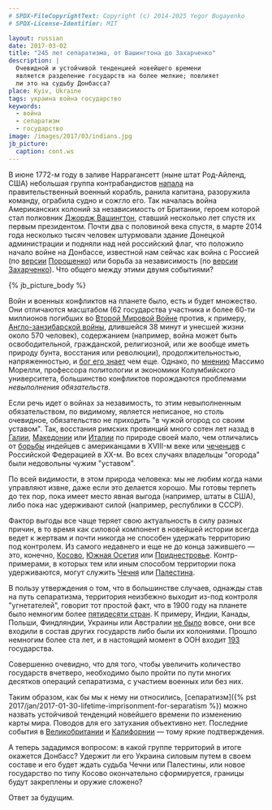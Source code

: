 ```yaml
---
# SPDX-FileCopyrightText: Copyright (c) 2014-2025 Yegor Bugayenko
# SPDX-License-Identifier: MIT

layout: russian
date: 2017-03-02
title: "245 лет сепаратизма, от Вашингтона до Захарченко"
description: |
  Очевидной и устойчивой тенденцией новейшего времени
  является разделение государств на более мелкие; повлияет
  ли это на судьбу Донбасса?
place: Kyiv, Ukraine
tags: украина война государство
keywords:
  - война
  - сепаратизм
  - государство
image: /images/2017/03/indians.jpg
jb_picture:
  caption: cont.ws
---
```


В июне 1772-м году в заливе Наррагансетт (ныне штат Род-Айленд, США)
небольшая группа контрабандистов
[напала](https://ru.wikipedia.org/wiki/%D0%92%D0%BE%D0%B9%D0%BD%D0%B0_%D0%B7%D0%B0_%D0%BD%D0%B5%D0%B7%D0%B0%D0%B2%D0%B8%D1%81%D0%B8%D0%BC%D0%BE%D1%81%D1%82%D1%8C_%D0%A1%D0%A8%D0%90)
на правительственный военный корабль, ранила капитана, разоружила
команду, ограбила судно и сожгло его. Так началась война Американских
колоний за независимость от Британии, героем которой стал полковник
[Джордж Вашингтон](https://ru.wikipedia.org/wiki/%D0%92%D0%B0%D1%88%D0%B8%D0%BD%D0%B3%D1%82%D0%BE%D0%BD,_%D0%94%D0%B6%D0%BE%D1%80%D0%B4%D0%B6),
ставший несколько лет спустя их первым президентом. Почти два с половиной века
спустя, в марте 2014 года несколько тысяч человек штурмовали здание
Донецкой администрации и подняли над ней российский флаг,
что положило начало войне на Донбассе, известной
нам сейчас как война с Россией (по
[версии](http://korrespondent.net/ukraine/3763537-poroshenko-v-ukrayne-net-nykakoi-ato)
[Порошенко](https://ru.wikipedia.org/wiki/%D0%9F%D0%BE%D1%80%D0%BE%D1%88%D0%B5%D0%BD%D0%BA%D0%BE,_%D0%9F%D1%91%D1%82%D1%80_%D0%90%D0%BB%D0%B5%D0%BA%D1%81%D0%B5%D0%B5%D0%B2%D0%B8%D1%87))
или борьба за независимость (по
[версии](https://dan-news.info/politics/pryamaya-liniya-glavy-dnr-aleksandra-zaxarchenko-s-zhitelyami-xersonskoj-oblasti-obnovlyaetsya.html)
[Захарченко](https://ru.wikipedia.org/wiki/%D0%97%D0%B0%D1%85%D0%B0%D1%80%D1%87%D0%B5%D0%BD%D0%BA%D0%BE,_%D0%90%D0%BB%D0%B5%D0%BA%D1%81%D0%B0%D0%BD%D0%B4%D1%80_%D0%92%D0%BB%D0%B0%D0%B4%D0%B8%D0%BC%D0%B8%D1%80%D0%BE%D0%B2%D0%B8%D1%87)).
Что общего между этими двумя событиями?

<!--more-->

{% jb_picture_body %}

Войн и военных конфликтов на планете было, есть и будет множество. Они
отличаются
масштабом (62 государства участника и более 60-ти миллионов погибших во
[Второй Мировой Войне](https://ru.wikipedia.org/wiki/%D0%92%D1%82%D0%BE%D1%80%D0%B0%D1%8F_%D0%BC%D0%B8%D1%80%D0%BE%D0%B2%D0%B0%D1%8F_%D0%B2%D0%BE%D0%B9%D0%BD%D0%B0)
против, к примеру, [Англо-занзибарской войны](https://ru.wikipedia.org/wiki/%D0%90%D0%BD%D0%B3%D0%BB%D0%BE-%D0%B7%D0%B0%D0%BD%D0%B7%D0%B8%D0%B1%D0%B0%D1%80%D1%81%D0%BA%D0%B0%D1%8F_%D0%B2%D0%BE%D0%B9%D0%BD%D0%B0),
длившейся 38 минут и унесшей жизни около 570 человек),
содержанием (например, война может быть освободительной, гражданской, религиозной,
или же вообще иметь природу бунта, восстания или революции),
продолжительностью, напряженностью,
и [бог его знает](http://voina-i-mir.ru/article/81) чем еще.
Однако, по [мнению](http://russiancouncil.ru/inner/?id_4=1471)
Массимо Морелли, профессора политологии и экономики Колумбийского университета,
большинство конфликтов порождаются проблемами _невыполнения обязательств_.

Если речь идет о войнах за незавимость, то этим невыполненным
обязательством, по видимому, является неписаное, но столь очевидное,
обязательство не приходить "в чужой огород со своим уставом". Так, восстания
римских провинций много сотен лет назад в
[Галии](https://ru.wikipedia.org/wiki/%D0%93%D0%B0%D0%BB%D0%BB%D1%8C%D1%81%D0%BA%D0%B0%D1%8F_%D0%B2%D0%BE%D0%B9%D0%BD%D0%B0),
[Македонии](https://ru.wikipedia.org/wiki/%D0%9C%D0%B0%D0%BA%D0%B5%D0%B4%D0%BE%D0%BD%D1%81%D0%BA%D0%B8%D0%B5_%D0%B2%D0%BE%D0%B9%D0%BD%D1%8B)
или
[Италии](http://www.world-history.ru/countries_about/2115.html)
по природе своей мало, чем отличались от
[борьбы](https://ru.wikipedia.org/wiki/%D0%98%D0%BD%D0%B4%D0%B5%D0%B9%D1%81%D0%BA%D0%B8%D0%B5_%D0%B2%D0%BE%D0%B9%D0%BD%D1%8B)
индейцев с американцами в XVIII-м веке или
[чеченцев](https://ru.wikipedia.org/wiki/%D0%A7%D0%B5%D1%87%D0%B5%D0%BD%D1%81%D0%BA%D0%B8%D0%B9_%D0%BA%D0%BE%D0%BD%D1%84%D0%BB%D0%B8%D0%BA%D1%82)
с Российской Федерацией в XX-м. Во всех случаях владельцы "огорода"
были недовольны чужим "уставом".

По всей видимости, в этом природа человека: мы не любим когда
нами управляют извне, даже если это делается хорошо.
Мы готовы терпеть до тех пор, пока имеет место явная выгода
(например, штаты в США), либо пока нас удерживают силой
(например, республики в СССР).

Фактор выгоды все чаще теряет свою актуальность в силу разных причин,
в то время как силовой компонент в новейшей истории всегда ведет к жертвам
и почти никогда не способен удержать территорию под контролем. Из самого
недавнего и еще не до конца зажившего &mdash; это, конечно,
[Косово](https://ru.wikipedia.org/wiki/%D0%A0%D0%B5%D1%81%D0%BF%D1%83%D0%B1%D0%BB%D0%B8%D0%BA%D0%B0_%D0%9A%D0%BE%D1%81%D0%BE%D0%B2%D0%BE),
[Южная Осетия](https://ru.wikipedia.org/wiki/%D0%92%D0%BE%D0%BE%D1%80%D1%83%D0%B6%D1%91%D0%BD%D0%BD%D1%8B%D0%B9_%D0%BA%D0%BE%D0%BD%D1%84%D0%BB%D0%B8%D0%BA%D1%82_%D0%B2_%D0%AE%D0%B6%D0%BD%D0%BE%D0%B9_%D0%9E%D1%81%D0%B5%D1%82%D0%B8%D0%B8_%282008%29)
или
[Приднестровье](https://ru.wikipedia.org/wiki/%D0%92%D0%BE%D0%BE%D1%80%D1%83%D0%B6%D1%91%D0%BD%D0%BD%D1%8B%D0%B9_%D0%BA%D0%BE%D0%BD%D1%84%D0%BB%D0%B8%D0%BA%D1%82_%D0%B2_%D0%9F%D1%80%D0%B8%D0%B4%D0%BD%D0%B5%D1%81%D1%82%D1%80%D0%BE%D0%B2%D1%8C%D0%B5).
Контр-примерами, в которых тем или иным способом территории пока удерживаются,
могут служить
[Чечня](https://ru.wikipedia.org/wiki/%D0%A7%D0%B5%D1%87%D0%BD%D1%8F)
или
[Палестина](https://ru.wikipedia.org/wiki/%D0%93%D0%BE%D1%81%D1%83%D0%B4%D0%B0%D1%80%D1%81%D1%82%D0%B2%D0%BE_%D0%9F%D0%B0%D0%BB%D0%B5%D1%81%D1%82%D0%B8%D0%BD%D0%B0).

В пользу утверждения о том, что в большинстве случаев, однажды став на
путь сепаратизма, территория неизбежно выходит из-под контроля "угнетателей",
говорит тот простой факт, что в 1900 году на планете было немногим более
[пятидесяти стран](http://www.bolshoyvopros.ru/questions/1177586-skolko-nezavisimyh-gosudarstv-bylo-na-zemle-v-nachale-hh-veka.html).
К примеру, Индии, Канады, Польши, Финдляндии, Украины или Австралии
[не было](http://www.kakprosto.ru/kak-815467-skolko-bylo-stran-na-karte-mira-v-nachale-20-veka)
вовсе, они все входили в состав других государств либо были их колониями.
Прошло немногим более ста лет, и в настоящий момент
в ООН входит [193](https://ru.wikipedia.org/wiki/%D0%90%D0%BB%D1%84%D0%B0%D0%B2%D0%B8%D1%82%D0%BD%D1%8B%D0%B9_%D1%81%D0%BF%D0%B8%D1%81%D0%BE%D0%BA_%D1%81%D1%82%D1%80%D0%B0%D0%BD_%D0%B8_%D1%82%D0%B5%D1%80%D1%80%D0%B8%D1%82%D0%BE%D1%80%D0%B8%D0%B9)
государства.

Совершенно очевидно, что для того, чтобы увеличить количество государств вчетверо,
необходимо было пройти по пути многих десятков операций сепаратизма, с участием
военных или без них.

Таким образом, как бы мы к нему ни относились,
[сепаратизм]({% pst 2017/jan/2017-01-30-lifetime-imprisonment-for-separatism %}) можно назвать устойчивой
тенденций новейшего времени по изменению карты мира. Поводов для его затухания объективно нет.
Последние события в
[Великобритании](https://ru.wikipedia.org/wiki/%D0%92%D1%8B%D1%85%D0%BE%D0%B4_%D0%92%D0%B5%D0%BB%D0%B8%D0%BA%D0%BE%D0%B1%D1%80%D0%B8%D1%82%D0%B0%D0%BD%D0%B8%D0%B8_%D0%B8%D0%B7_%D0%95%D0%B2%D1%80%D0%BE%D0%BF%D0%B5%D0%B9%D1%81%D0%BA%D0%BE%D0%B3%D0%BE_%D1%81%D0%BE%D1%8E%D0%B7%D0%B0) и
[Калифорнии](https://lenta.ru/news/2017/01/27/vsevon/) &mdash; тому яркие подтверждения.

А теперь зададимся вопросом: в какой группе территорий в итоге окажется Донбасс?
Удержит ли его Украина силовым путем в своем составе и его будет ждать
судьба Чечни или Палестины, или новое
государство по типу Косово окончательно сформируется, границы будут
закреплены и оружие сложено?

Ответ за будущим.
